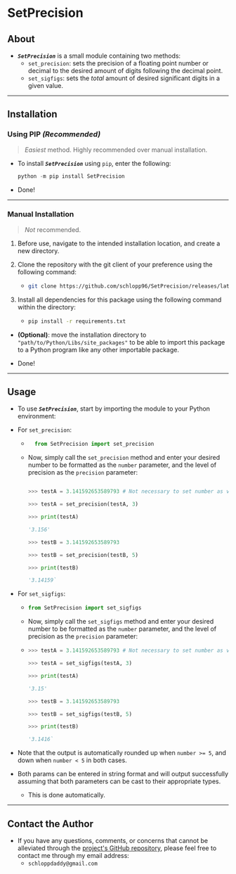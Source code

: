 # SetPrecision

## About

- _**`SetPrecision`**_ is a small module containing two methods:
  - `set_precision`: sets the precision of a floating point number or decimal to the desired amount of digits following the decimal point.
  - `set_sigfigs`: sets the _total_ amount of desired significant digits in a given value.

---

## Installation

### Using PIP _(Recommended)_

> _Easiest_ method. Highly recommended over manual installation.

- To install _**`SetPrecision`**_ using `pip`, enter the following:

  ```python
  python -m pip install SetPrecision
  ```

- Done!

---

### Manual Installation

> _Not_ recommended.

1. Before use, navigate to the intended installation location, and create a new directory.

2. Clone the repository with the git client of your preference using the following command:

   - ```bash
     git clone https://github.com/schlopp96/SetPrecision/releases/latest
     ```

3. Install all dependencies for this package using the following command within the directory:

   - ```bash
     pip install -r requirements.txt
     ```

- **(Optional)**: move the installation directory to `"path/to/Python/Libs/site_packages"` to be able to import this package to a Python program like any other importable package.

- Done!

---

## Usage

- To use _**`SetPrecision`**_, start by importing the module to your Python environment:

- For `set_precision`:

  - ```python
      from SetPrecision import set_precision
    ```

  - Now, simply call the `set_precision` method and enter your desired number to be formatted as the `number` parameter, and the level of precision as the `precision` parameter:

    ```python

    >>> testA = 3.141592653589793 # Not necessary to set number as variable.

    >>> testA = set_precision(testA, 3)

    >>> print(testA)

    '3.156'

    >>> testB = 3.141592653589793

    >>> testB = set_precision(testB, 5)

    >>> print(testB)

    '3.14159`
    ```

- For `set_sigfigs`:

  - ```python
    from SetPrecision import set_sigfigs
    ```

  - Now, simply call the `set_sigfigs` method and enter your desired number to be formatted as the `number` parameter, and the level of precision as the `precision` parameter:

  - ```python
    >>> testA = 3.141592653589793 # Not necessary to set number as variable.

    >>> testA = set_sigfigs(testA, 3)

    >>> print(testA)

    '3.15'

    >>> testB = 3.141592653589793

    >>> testB = set_sigfigs(testB, 5)

    >>> print(testB)

    '3.1416`
    ```

- Note that the output is automatically rounded up when `number >= 5`, and down when `number < 5` in both cases.

- Both params can be entered in string format and will output successfully assuming that both parameters can be cast to their appropriate types.
  - This is done automatically.

---

## Contact the Author

- If you have any questions, comments, or concerns that cannot be alleviated through the [project's GitHub repository](https://github.com/schlopp96/SetPrecision), please feel free to contact me through my email address:
  - `schloppdaddy@gmail.com`
